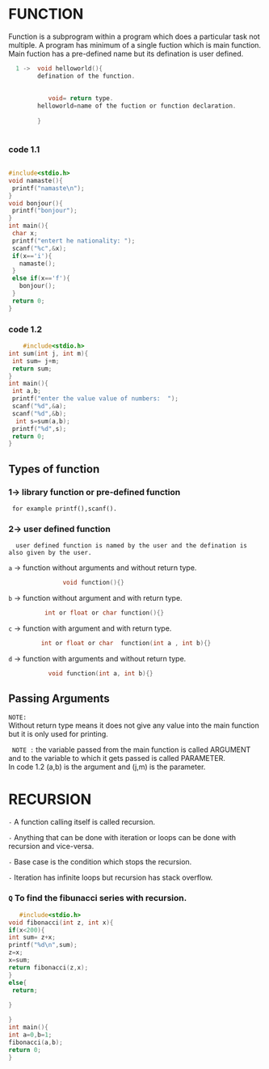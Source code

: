 # FUNCTION

Function is a subprogram within a program which does a particular task not multiple.
A program has minimum of a single fuction which is main function. Main fuction has a pre-defined name but its defination is user defined.

```c
  1 ->  void helloworld(){
        defination of the function.
        
        
           void= return type.
        helloworld=name of the fuction or function declaration.
        
        }
  
 ```
 ### code 1.1
 ```c

 #include<stdio.h>
void namaste(){
  printf("namaste\n");
}
void bonjour(){
  printf("bonjour");
}
int main(){
  char x;
  printf("entert he nationality: ");
  scanf("%c",&x);
  if(x=='i'){
    namaste();
  }
  else if(x=='f'){
    bonjour();
  }
  return 0;  
}
 ```
 ### code 1.2
 ```c
     #include<stdio.h>
int sum(int j, int m){
  int sum= j+m;
  return sum;
}
int main(){
  int a,b;
  printf("enter the value value of numbers:  ");
  scanf("%d",&a);
  scanf("%d",&b);
   int s=sum(a,b);
  printf("%d",s);
  return 0;  
}
 ```


## Types of function

### 1->  library function or pre-defined function
     for example printf(),scanf().
### 2->  user defined function
      user defined function is named by the user and the defination is also given by the user.
      
  `a` -> function without  arguments and without return type.
   ```c              
                  void function(){}
   ```            
  `b` -> function without argument and with return type.
   ```c          
             int or float or char function(){}
   ```
  `c` -> function with argument and with return type.
   ```c        
            int or float or char  function(int a , int b){} 
   ```
  `d` -> function with arguments and without return type.
  ```c
             void function(int a, int b){}
  ```    
## Passing Arguments
 `NOTE:`  
     Without return type means it does not give any value into the main function but it is only used for printing.
   
 ` NOTE :` the variable passed from the main function is called ARGUMENT and to the variable to which it gets passed is called PARAMETER.   
             In code 1.2 (a,b) is the argument and (j,m) is the parameter.
             
             
 # RECURSION
 
 `-`  A function calling itself is called recursion.
 
 `-` Anything that can be done with iteration or loops can be done with recursion and vice-versa.
 
 `-` Base case is the condition which stops the recursion.
 
 `-` Iteration has infinite loops but recursion has stack overflow.
 
 ### `Q` To find the fibunacci series with recursion.
   ```c
      #include<stdio.h>
void fibonacci(int z, int x){
 if(x<200){
  int sum= z+x;
  printf("%d\n",sum);
  z=x;
  x=sum;
  return fibonacci(z,x);
   }
  else{
    return;
    
  }
   
}
int main(){
  int a=0,b=1;
  fibonacci(a,b);
return 0;  
}  
   ```
    
